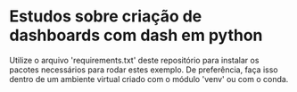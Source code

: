 # Estudos sobre criação de dashboards com dash em python

Utilize o arquivo 'requirements.txt' deste repositório para instalar os pacotes necessários para rodar estes exemplo.
De preferência, faça isso dentro de um ambiente virtual criado com o módulo 'venv' ou com o conda.
